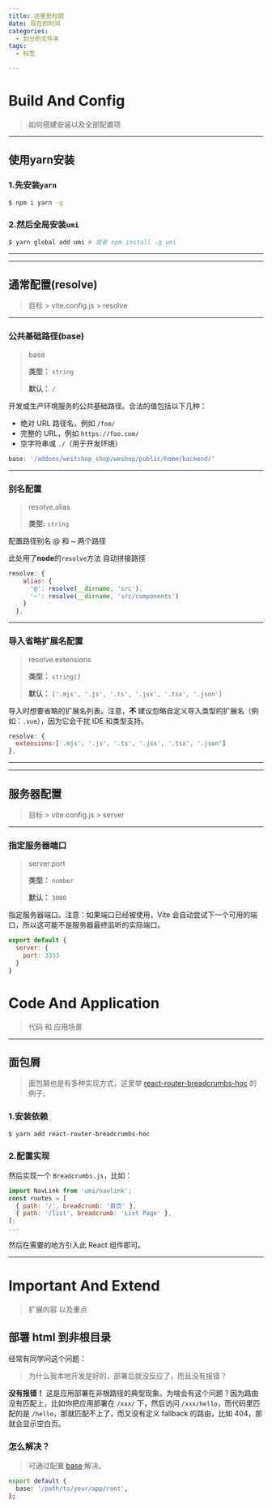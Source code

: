 ```yaml
---
title: 这里是标题
date: 现在的时间
categories:
  - 划分的文件夹
tags: 
  - 标签

---
```


# Build And Config

> 如何搭建安装以及全部配置项

---

## 使用yarn安装

### 1.先安装``yarn``

```bash
$ npm i yarn -g
```

### 2.然后全局安装`umi`

```bash
$ yarn global add umi # 或者 npm install -g umi
```

---

---

## 通常配置(resolve)

> 目标 > vite.config.js > resolve

---

### 公共基础路径(base)

> base
>
> **类型：** `string`
>
> **默认：** `/`

开发或生产环境服务的公共基础路径。合法的值包括以下几种：

- 绝对 URL 路径名，例如 `/foo/`
- 完整的 URL，例如 `https://foo.com/`
- 空字符串或 `./`（用于开发环境）

```js
base: '/addons/weitshop_shop/weshop/public/home/backend/'
```



---

### 别名配置

> resolve.alias
>
> **类型:**	``string``

配置路径别名 @ 和 ~ 两个路径

此处用了**node**的`resolve`方法 自动拼接路径

```js
resolve: {
    alias: {
      '@': resolve(__dirname, 'src'),
      '~': resolve(__dirname, 'src/components')
    }
  },
```

---

### 导入省略扩展名配置

>  resolve.extensions
>
> **类型：** `string[]`
>
> **默认：** `['.mjs', '.js', '.ts', '.jsx', '.tsx', '.json']`

导入时想要省略的扩展名列表。注意，**不** 建议忽略自定义导入类型的扩展名（例如：`.vue`），因为它会干扰 IDE 和类型支持。

```js
resolve: {
  extensions:['.mjs', '.js', '.ts', '.jsx', '.tsx', '.json']
},
```

---

---

## 服务器配置

> 目标 > vite.config.js > server

---

### 指定服务器端口

> server.port
>
> **类型：** `number`
>
> **默认：** `3000`

指定服务器端口。注意：如果端口已经被使用，Vite 会自动尝试下一个可用的端口，所以这可能不是服务器最终监听的实际端口。

```js
export default {
  server: {
    port: 3333
  }
}
```



# Code And Application

> 代码 和 应用场景

---

## 面包屑

>  面包屑也是有多种实现方式，这里举 [react-router-breadcrumbs-hoc](https://github.com/icd2k3/react-router-breadcrumbs-hoc) 的例子。

### 1.安装依赖

```bash
$ yarn add react-router-breadcrumbs-hoc
```

### 2.配置实现

然后实现一个 `Breadcrumbs.js`，比如：

```js
import NavLink from 'umi/navlink';
const routes = [
  { path: '/', breadcrumb: '首页' },
  { path: '/list', breadcrumb: 'List Page' },
];
...
```

然后在需要的地方引入此 React 组件即可。

---

# Important And Extend

> 扩展内容 以及重点

## 部署 html 到非根目录

经常有同学问这个问题：

> 为什么我本地开发是好的，部署后就没反应了，而且没有报错？

**没有报错！** 这是应用部署在非根路径的典型现象。为啥会有这个问题？因为路由没有匹配上，比如你把应用部署在 `/xxx/` 下，然后访问 `/xxx/hello`，而代码里匹配的是 `/hello`，那就匹配不上了，而又没有定义 fallback 的路由，比如 404，那就会显示空白页。

### 怎么解决？

>  可通过配置 [base](https://v2.umijs.org/zh/config/#base) 解决。

```bash
export default {
  base: '/path/to/your/app/root',
};
```
